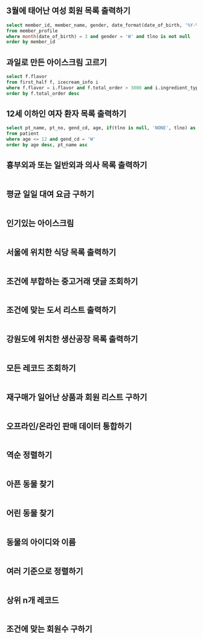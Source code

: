 ## 3월에 태어난 여성 회원 목록 출력하기
```sql
select member_id, member_name, gender, date_format(date_of_birth, '%Y-%m-%d')
from member_profile
where month(date_of_birth) = 3 and gender = 'W' and tlno is not null 
order by member_id
```
## 과일로 만든 아이스크림 고르기
```sql
select f.flavor
from first_half f, icecream_info i
where f.flavor = i.flavor and f.total_order > 3000 and i.ingredient_type = 'fruit_based'
order by f.total_order desc
```
## 12세 이하인 여자 환자 목록 출력하기
```sql
select pt_name, pt_no, gend_cd, age, if(tlno is null, 'NONE', tlno) as tlno
from patient
where age <= 12 and gend_cd = 'W'
order by age desc, pt_name asc
```
## 흉부외과 또는 일반외과 의사 목록 출력하기
```sql

```
## 평균 일일 대여 요금 구하기
```sql

```
## 인기있는 아이스크림
```sql

```
## 서울에 위치한 식당 목록 출력하기
```sql

```
## 조건에 부합하는 중고거래 댓글 조회하기
```sql

```
## 조건에 맞는 도서 리스트 출력하기
```sql

```
## 강원도에 위치한 생산공장 목록 출력하기
```sql

```
## 모든 레코드 조회하기
```sql

```
## 재구매가 일어난 상품과 회원 리스트 구하기
```sql

```
## 오프라인/온라인 판매 데이터 통합하기
```sql

```
## 역순 정렬하기
```sql

```
## 아픈 동물 찾기
```sql

```
## 어린 동물 찾기
```sql

```
## 동물의 아이디와 이름
```sql

```
## 여러 기준으로 정렬하기
```sql

```
## 상위 n개 레코드
```sql

```
## 조건에 맞는 회원수 구하기
```sql

```
